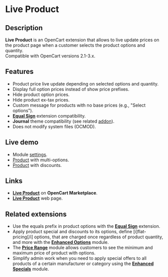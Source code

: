 # Live Product

## Description
**Live Product** is an OpenCart extension that allows to live update prices on the product page when a customer selects the product options and quantity.  
Compatible with OpenCart versions 2.1-3.x.

## Features
* Product price live update depending on selected options and quantity.
* Display full option prices instead of show price prefixes.
* Hide product option prices.
* Hide product ex-tax prices.
* Custom message for products with no base prices (e.g., "Select options").
* **[Equal Sign](https://www.opencart.com/index.php?route=marketplace/extension/info&extension_id=34383)** extension compatibility.
* **Journal** theme compatibility (see related [addon](../addons/journal)).
* Does not modify system files (OCMOD).

## Live demo
* Module [settings](https://demo.ocmod.space/a/admin/index.php?route=extension/module/live_product).
* [Product](https://demo.ocmod.space/a/apple-cinema) with multi-options.
* [Product](https://demo.ocmod.space/a/iphone) with discounts.

## Links
* **[Live Product](https://www.opencart.com/index.php?route=marketplace/extension/info&extension_id=44968)** on **OpenCart Marketplace**.
* **[Live Product](https://www.ocmod.space/live-product)** web page.

## Related extensions
* Use the equals prefix in product options with the **[Equal Sign](https://www.opencart.com/index.php?route=marketplace/extension/info&extension_id=34383)** extension.
* Apply product special and discounts to its options, define [i]flat-pricing[/i] options, that are charged once regardless of product quantity, and more with the **[Enhanced Options](https://www.opencart.com/index.php?route=marketplace/extension/info&extension_id=40391)** module.
* The **[Price Range](https://www.opencart.com/index.php?route=marketplace/extension/info&extension_id=38331)** module allows customers to see the minimum and maximum price of product with options.
* Simplify admin work when you need to apply special offers to all products of a certain manufacturer or category using the **[Enhanced Specials](https://www.opencart.com/index.php?route=marketplace/extension/info&extension_id=43136)** module.
